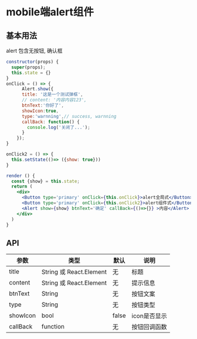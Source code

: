 # mobile端alert组件

## 基本用法
alert
包含无按钮, 确认框

```jsx harmony
constructor(props) {
  super(props);
  this.state = {}
}
onClick = () => {
      Alert.show({
      title: '这是一个测试弹框',
      // content: '内容内容123',
      btnText:'你好了',
      showIcon:true,
      type:'warnning',// success, warnning
      callBack: function() {
        console.log('关闭了...');
      }
    });
}

onClick2 = () => {
  this.setState(()=> ({show: true}))
}

render () {
  const {show} = this.state;
  return (
    <div>
      <Button type='primary' onClick={this.onClick}>alert全局式</Button>{' '}
      <Button type='primary' onClick={this.onClick2}>alert组件式</Button>{' '}
      <Alert show={show} btnText='确定' callBack={()=>{}} >内容</Alert>
    </div>
  )
}
```

## API

|   参数    |   类型   |   默认  |   说明     |
|-----------|----------|------------|-------------------|
| title      |  String 或 React.Element  |      无     | 标题 |
| content   |  String 或 React.Element  |  无    | 提示信息	|
| btnText   |  String  |  无    | 按钮文案	|
| type   |  String  |  无    | 按钮类型	|
| showIcon   |  bool  |  false    | icon是否显示	|
| callBack    | function | 无 |   按钮回调函数    |
